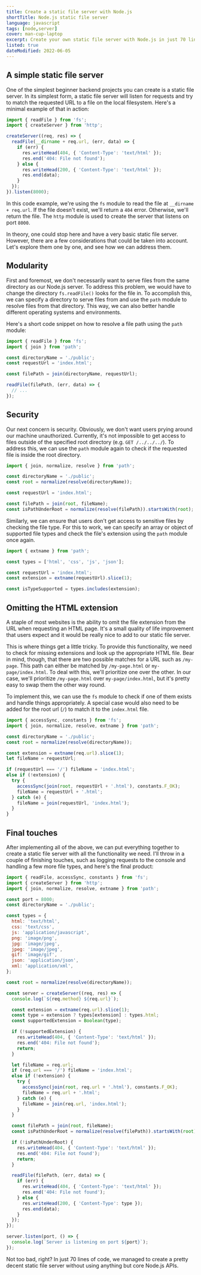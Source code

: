 ```yaml
---
title: Create a static file server with Node.js
shortTitle: Node.js static file server
language: javascript
tags: [node,server]
cover: man-cup-laptop
excerpt: Create your own static file server with Node.js in just 70 lines of code.
listed: true
dateModified: 2022-06-05
---
```


## A simple static file server

One of the simplest beginner backend projects you can create is a static file server. In its simplest form, a static file server will listen for requests and try to match the requested URL to a file on the local filesystem. Here's a minimal example of that in action:

```js
import { readFile } from 'fs';
import { createServer } from 'http';

createServer((req, res) => {
  readFile(__dirname + req.url, (err, data) => {
    if (err) {
      res.writeHead(404, { 'Content-Type': 'text/html' });
      res.end('404: File not found');
    } else {
      res.writeHead(200, { 'Content-Type': 'text/html' });
      res.end(data);
    }
  });
}).listen(8000);
```

In this code example, we're using the `fs` module to read the file at `__dirname + req.url`. If the file doesn't exist, we'll return a `404` error. Otherwise, we'll return the file. The `http` module is used to create the server that listens on port `8000`.

In theory, one could stop here and have a very basic static file server. However, there are a few considerations that could be taken into account. Let's explore them one by one, and see how we can address them.

## Modularity

First and foremost, we don't necessarily want to serve files from the same directory as our Node.js server. To address this problem, we would have to change the directory `fs.readFile()` looks for the file in. To accomplish this, we can specify a directory to serve files from and use the `path` module to resolve files from that directory. This way, we can also better handle different operating systems and environments.

Here's a short code snippet on how to resolve a file path using the `path` module:

```js
import { readFile } from 'fs';
import { join } from 'path';

const directoryName = './public';
const requestUrl = 'index.html';

const filePath = join(directoryName, requestUrl);

readFile(filePath, (err, data) => {
  // ...
});
```

## Security

Our next concern is security. Obviously, we don't want users prying around our machine unauthorized. Currently, it's not impossible to get access to files outside of the specified root directory (e.g. `GET /../../../`). To address this, we can use the `path` module again to check if the requested file is inside the root directory.

```js
import { join, normalize, resolve } from 'path';

const directoryName = './public';
const root = normalize(resolve(directoryName));

const requestUrl = 'index.html';

const filePath = join(root, fileName);
const isPathUnderRoot = normalize(resolve(filePath)).startsWith(root);
```

Similarly, we can ensure that users don't get access to sensitive files by checking the file type. For this to work, we can specify an array or object of supported file types and check the file's extension using the `path` module once again.

```js
import { extname } from 'path';

const types = ['html', 'css', 'js', 'json'];

const requestUrl = 'index.html';
const extension = extname(requestUrl).slice(1);

const isTypeSupported = types.includes(extension);
```

## Omitting the HTML extension

A staple of most websites is the ability to omit the file extension from the URL when requesting an HTML page. It's a small quality of life improvement that users expect and it would be really nice to add to our static file server.

This is where things get a little tricky. To provide this functionality, we need to check for missing extensions and look up the appropriate HTML file. Bear in mind, though, that there are two possible matches for a URL such as `/my-page`. This path can either be matched by `/my-page.html` or `my-page/index.html`. To deal with this, we'll prioritize one over the other. In our case, we'll prioritize `/my-page.html` over `my-page/index.html`, but it's pretty easy to swap them the other way round.

To implement this, we can use the `fs` module to check if one of them exists and handle things appropriately. A special case would also need to be added for the root url (`/`) to match it to the `index.html` file.

```js
import { accessSync, constants } from 'fs';
import { join, normalize, resolve, extname } from 'path';

const directoryName = './public';
const root = normalize(resolve(directoryName));

const extension = extname(req.url).slice(1);
let fileName = requestUrl;

if (requestUrl === '/') fileName = 'index.html';
else if (!extension) {
  try {
    accessSync(join(root, requestUrl + '.html'), constants.F_OK);
    fileName = requestUrl + '.html';
  } catch (e) {
    fileName = join(requestUrl, 'index.html');
  }
}
```

## Final touches

After implementing all of the above, we can put everything together to create a static file server with all the functionality we need. I'll throw in a couple of finishing touches, such as logging requests to the console and handling a few more file types, and here's the final product:

```js
import { readFile, accessSync, constants } from 'fs';
import { createServer } from 'http';
import { join, normalize, resolve, extname } from 'path';

const port = 8000;
const directoryName = './public';

const types = {
  html: 'text/html',
  css: 'text/css',
  js: 'application/javascript',
  png: 'image/png',
  jpg: 'image/jpeg',
  jpeg: 'image/jpeg',
  gif: 'image/gif',
  json: 'application/json',
  xml: 'application/xml',
};

const root = normalize(resolve(directoryName));

const server = createServer((req, res) => {
  console.log(`${req.method} ${req.url}`);

  const extension = extname(req.url).slice(1);
  const type = extension ? types[extension] : types.html;
  const supportedExtension = Boolean(type);

  if (!supportedExtension) {
    res.writeHead(404, { 'Content-Type': 'text/html' });
    res.end('404: File not found');
    return;
  }

  let fileName = req.url;
  if (req.url === '/') fileName = 'index.html';
  else if (!extension) {
    try {
      accessSync(join(root, req.url + '.html'), constants.F_OK);
      fileName = req.url + '.html';
    } catch (e) {
      fileName = join(req.url, 'index.html');
    }
  }

  const filePath = join(root, fileName);
  const isPathUnderRoot = normalize(resolve(filePath)).startsWith(root);

  if (!isPathUnderRoot) {
    res.writeHead(404, { 'Content-Type': 'text/html' });
    res.end('404: File not found');
    return;
  }

  readFile(filePath, (err, data) => {
    if (err) {
      res.writeHead(404, { 'Content-Type': 'text/html' });
      res.end('404: File not found');
    } else {
      res.writeHead(200, { 'Content-Type': type });
      res.end(data);
    }
  });
});

server.listen(port, () => {
  console.log(`Server is listening on port ${port}`);
});
```

Not too bad, right? In just 70 lines of code, we managed to create a pretty decent static file server without using anything but core Node.js APIs.
